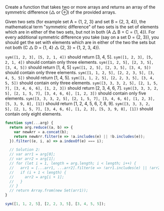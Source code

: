 Create a function that takes two or more arrays and returns an array of the symmetric difference (△ or ⊕) of the provided arrays.

Given two sets (for example set A = {1, 2, 3} and set B = {2, 3, 4}), the mathematical term "symmetric difference" of two sets is the set of elements which are in either of the two sets, but not in both (A △ B = C = {1, 4}). For every additional symmetric difference you take (say on a set D = {2, 3}), you should get the set with elements which are in either of the two the sets but not both (C △ D = {1, 4} △ {2, 3} = {1, 2, 3, 4}).

`sym([1, 2, 3], [5, 2, 1, 4])` should return [3, 4, 5].
`sym([1, 2, 3], [5, 2, 1, 4])` should contain only three elements.
`sym([1, 2, 5], [2, 3, 5], [3, 4, 5])` should return [1, 4, 5]
`sym([1, 2, 5], [2, 3, 5], [3, 4, 5])` should contain only three elements.
`sym([1, 1, 2, 5], [2, 2, 3, 5], [3, 4, 5, 5])` should return [1, 4, 5].
`sym([1, 1, 2, 5], [2, 2, 3, 5], [3, 4, 5, 5])` should contain only three elements.
`sym([3, 3, 3, 2, 5], [2, 1, 5, 7], [3, 4, 6, 6], [1, 2, 3])` should return [2, 3, 4, 6, 7].
`sym([3, 3, 3, 2, 5], [2, 1, 5, 7], [3, 4, 6, 6], [1, 2, 3])` should contain only five elements.
`sym([3, 3, 3, 2, 5], [2, 1, 5, 7], [3, 4, 6, 6], [1, 2, 3], [5, 3, 9, 8], [1])` should return [1, 2, 4, 5, 6, 7, 8, 9].
`sym([3, 3, 3, 2, 5], [2, 1, 5, 7], [3, 4, 6, 6], [1, 2, 3], [5, 3, 9, 8], [1])` should contain only eight elements.


```js
function sym(...arg) {  
  return arg.reduce((a, b) => {
    var newArr = a.concat(b);
    return newArr.filter(e => !a.includes(e) || !b.includes(e));
  }).filter((e, i, a) => a.indexOf(e) === i);

  // Solution 2: 
  // var arr1 = arg[0];
  // var arr2 = arg[1];
  // for (let i = 1, length = arg.length; i < length; i++) { 
  //   arr1 = [...arr1, ...arr2].filter(e => !arr1.includes(e) || !arr2.includes(e));  
  //   if (i + 1 < length) {
  //     arr2 = arg[i + 1];
  //   }   
  // }
  // return Array.from(new Set(arr1));  
}

sym([1, 1, 2, 5], [2, 2, 3, 5], [3, 4, 5, 5]);